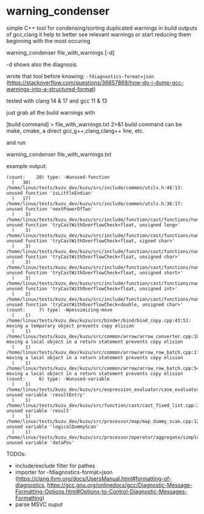 # warning_condenser

simple C++ tool for condensing/sorting duplicated warnings in build outputs of gcc,clang
it help to better see relevant warnings or start reducing them beginning with the most occuring

warning_condenser file_with_warnings [-d]

-d shows also the diagnosis

wrote that tool before knowing: `-fdiagnostics-format=json` (https://stackoverflow.com/questions/36657869/how-do-i-dump-gcc-warnings-into-a-structured-format)

tested with clang 14 & 17 and gcc 11 & 13

just grab all the build warnings with 

[build command] > file_with_warnings.txt 2>&1
build command can be make, cmake, a direct gcc,g++,clang,clang++ line, etc.

and run

warning_condenser file_with_warnings.txt

example output:

```
(count:    20) type: -Wunused-function
  (   30) /home/linux/tests/kuzu_dev/kuzu/src/include/common/utils.h:48:13: unused function 'isLittleEndian'
  (   17) /home/linux/tests/kuzu_dev/kuzu/src/include/common/utils.h:36:17: unused function 'nextPowerOfTwo'
  (    3) /home/linux/tests/kuzu_dev/kuzu/src/include/function/cast/functions/numeric_cast.h:103:6: unused function 'tryCastWithOverflowCheck<float, unsigned long>'
  (    3) /home/linux/tests/kuzu_dev/kuzu/src/include/function/cast/functions/numeric_cast.h:66:6: unused function 'tryCastWithOverflowCheck<float, signed char>'
  (    3) /home/linux/tests/kuzu_dev/kuzu/src/include/function/cast/functions/numeric_cast.h:88:6: unused function 'tryCastWithOverflowCheck<float, unsigned char>'
  (    3) /home/linux/tests/kuzu_dev/kuzu/src/include/function/cast/functions/numeric_cast.h:93:6: unused function 'tryCastWithOverflowCheck<float, unsigned short>'
  (    3) /home/linux/tests/kuzu_dev/kuzu/src/include/function/cast/functions/numeric_cast.h:98:6: unused function 'tryCastWithOverflowCheck<float, unsigned int>'
  (    2) /home/linux/tests/kuzu_dev/kuzu/src/include/function/cast/functions/numeric_cast.h:131:6: unused function 'tryCastWithOverflowCheck<double, unsigned char>'
(count:     7) type: -Wpessimizing-move
  (    1) /home/linux/tests/kuzu_dev/kuzu/src/binder/bind/bind_copy.cpp:43:51: moving a temporary object prevents copy elision
  (    1) /home/linux/tests/kuzu_dev/kuzu/src/common/arrow/arrow_converter.cpp:181:12: moving a local object in a return statement prevents copy elision
  (    1) /home/linux/tests/kuzu_dev/kuzu/src/common/arrow/arrow_row_batch.cpp:178:12: moving a local object in a return statement prevents copy elision
  (    1) /home/linux/tests/kuzu_dev/kuzu/src/common/arrow/arrow_row_batch.cpp:547:12: moving a local object in a return statement prevents copy elision
(count:     6) type: -Wunused-variable
  (    1) /home/linux/tests/kuzu_dev/kuzu/src/expression_evaluator/case_evaluator.cpp:104:26: unused variable 'resultEntry'
  (    1) /home/linux/tests/kuzu_dev/kuzu/src/function/cast/cast_fixed_list.cpp:33:18: unused variable 'result'
  (    1) /home/linux/tests/kuzu_dev/kuzu/src/processor/map/map_dummy_scan.cpp:12:10: unused variable 'logicalDummyScan'
  (    1) /home/linux/tests/kuzu_dev/kuzu/src/processor/operator/aggregate/simple_aggregate_scan.cpp:10:16: unused variable 'dataPos'
```

TODOs:
- include/exclude filter for pathes
- importer for -fdiagnostics-format=json (https://clang.llvm.org/docs/UsersManual.html#formatting-of-diagnostics, https://gcc.gnu.org/onlinedocs/gcc/Diagnostic-Message-Formatting-Options.html#Options-to-Control-Diagnostic-Messages-Formatting)
- parse MSVC ouput
